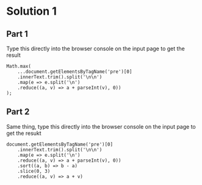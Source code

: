# Solution 1

## Part 1

Type this directly into the browser console on the input page to get the result

```
Math.max(
	...document.getElementsByTagName('pre')[0]
	.innerText.trim().split('\n\n')
	.map(e => e.split('\n')
	.reduce((a, v) => a + parseInt(v), 0))
);

```

## Part 2

Same thing, type this directly into the browser console on the input page to get the resukt

```
document.getElementsByTagName('pre')[0]
	.innerText.trim().split('\n\n')
	.map(e => e.split('\n')
	.reduce((a, v) => a + parseInt(v), 0))
	.sort((a, b) => b - a)
	.slice(0, 3)
	.reduce((a, v) => a + v)
```
